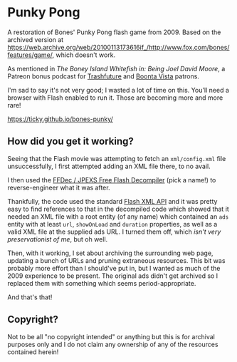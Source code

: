 # Punky Pong

A restoration of Bones' Punky Pong flash game from 2009. Based on the archived version at <https://web.archive.org/web/20100113173616if_/http://www.fox.com/bones/features/game/>, which doesn't work.

As mentioned in _The Boney Island Whitefish in: Being Joel David Moore_, a Patreon bonus podcast for [Trashfuture](https://www.patreon.com/posts/boney-island-in-39157856) and [Boonta Vista](https://www.patreon.com/posts/boney-island-in-39156826) patrons.

I'm sad to say it's not very good; I wasted a lot of time on this. You'll need a browser with Flash enabled to run it. Those are becoming more and more rare!

<https://ticky.github.io/bones-punky/>

## How did you get it working?

Seeing that the Flash movie was attempting to fetch an `xml/config.xml` file unsuccessfully, I first attempted adding an XML file there, to no avail.

I then used the [FFDec / JPEXS Free Flash Decompiler](https://github.com/jindrapetrik/jpexs-decompiler) (pick a name!) to reverse-engineer what it was after.

Thankfully, the code used the standard [Flash XML API](https://help.adobe.com/en_US/FlashPlatform/reference/actionscript/3/XML.html) and it was pretty easy to find references to that in the decompiled code which showed that it needed an XML file with a root entity (of any name) which contained an `ads` entity with at least `url`, `showOnLoad` and `duration` properties, as well as a valid XML file at the supplied ads URL. I turned them off, which _isn't very preservationist of me_, but oh well.

Then, with it working, I set about archiving the surrounding web page, updating a bunch of URLs and pruning extraneous resources. This bit was probably more effort than I should've put in, but I wanted as much of the 2009 experience to be present. The original ads didn't get archived so I replaced them with something which seems period-appropriate.

And that's that!

## Copyright?

Not to be all "no copyright intended" or anything but this is for archival purposes only and I do not claim any ownership of any of the resources contained herein!
